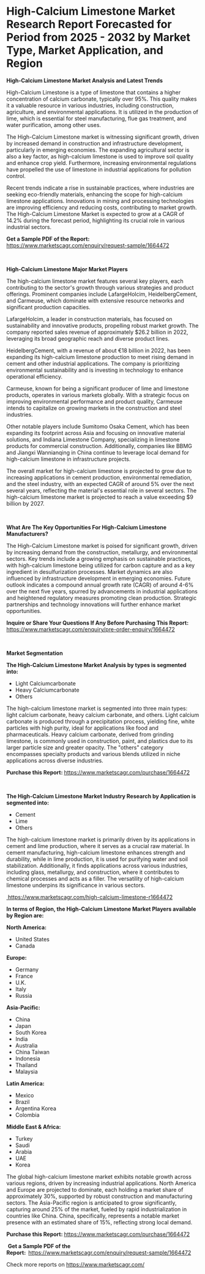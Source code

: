 <p><h1>High-Calcium Limestone Market Research Report Forecasted for Period from 2025 -  2032 by Market Type, Market Application, and Region</h1></p><p><strong>High-Calcium Limestone Market Analysis and Latest Trends</strong></p>
<p><p>High-Calcium Limestone is a type of limestone that contains a higher concentration of calcium carbonate, typically over 95%. This quality makes it a valuable resource in various industries, including construction, agriculture, and environmental applications. It is utilized in the production of lime, which is essential for steel manufacturing, flue gas treatment, and water purification, among other uses. </p><p>The High-Calcium Limestone market is witnessing significant growth, driven by increased demand in construction and infrastructure development, particularly in emerging economies. The expanding agricultural sector is also a key factor, as high-calcium limestone is used to improve soil quality and enhance crop yield. Furthermore, increasing environmental regulations have propelled the use of limestone in industrial applications for pollution control.</p><p>Recent trends indicate a rise in sustainable practices, where industries are seeking eco-friendly materials, enhancing the scope for high-calcium limestone applications. Innovations in mining and processing technologies are improving efficiency and reducing costs, contributing to market growth. The High-Calcium Limestone Market is expected to grow at a CAGR of 14.2% during the forecast period, highlighting its crucial role in various industrial sectors.</p></p>
<p><strong>Get a Sample PDF of the Report:&nbsp;</strong> <a href="https://www.marketscagr.com/enquiry/request-sample/1664472?utm_campaign=1836&utm_medium=2&utm_source=Github&utm_content=ia&utm_term=23032025&utm_id=high-calcium-limestone">https://www.marketscagr.com/enquiry/request-sample/1664472</a></p>
<p>&nbsp;</p>
<p><strong>High-Calcium Limestone Major Market Players</strong></p>
<p><p>The high-calcium limestone market features several key players, each contributing to the sector's growth through various strategies and product offerings. Prominent companies include LafargeHolcim, HeidelbergCement, and Carmeuse, which dominate with extensive resource networks and significant production capacities.</p><p>LafargeHolcim, a leader in construction materials, has focused on sustainability and innovative products, propelling robust market growth. The company reported sales revenue of approximately $26.2 billion in 2022, leveraging its broad geographic reach and diverse product lines.</p><p>HeidelbergCement, with a revenue of about €18 billion in 2022, has been expanding its high-calcium limestone production to meet rising demand in cement and other industrial applications. The company is prioritizing environmental sustainability and is investing in technology to enhance operational efficiency.</p><p>Carmeuse, known for being a significant producer of lime and limestone products, operates in various markets globally. With a strategic focus on improving environmental performance and product quality, Carmeuse intends to capitalize on growing markets in the construction and steel industries.</p><p>Other notable players include Sumitomo Osaka Cement, which has been expanding its footprint across Asia and focusing on innovative material solutions, and Indiana Limestone Company, specializing in limestone products for commercial construction. Additionally, companies like BBMG and Jiangxi Wannianqing in China continue to leverage local demand for high-calcium limestone in infrastructure projects.</p><p>The overall market for high-calcium limestone is projected to grow due to increasing applications in cement production, environmental remediation, and the steel industry, with an expected CAGR of around 5% over the next several years, reflecting the material's essential role in several sectors. The high-calcium limestone market is projected to reach a value exceeding $9 billion by 2027.</p></p>
<p>&nbsp;</p>
<p><strong>What Are The Key Opportunities For High-Calcium Limestone Manufacturers?</strong></p>
<p><p>The High-Calcium Limestone market is poised for significant growth, driven by increasing demand from the construction, metallurgy, and environmental sectors. Key trends include a growing emphasis on sustainable practices, with high-calcium limestone being utilized for carbon capture and as a key ingredient in desulfurization processes. Market dynamics are also influenced by infrastructure development in emerging economies. Future outlook indicates a compound annual growth rate (CAGR) of around 4-6% over the next five years, spurred by advancements in industrial applications and heightened regulatory measures promoting clean production. Strategic partnerships and technology innovations will further enhance market opportunities.</p></p>
<p><strong>Inquire or Share Your Questions If Any Before Purchasing This Report:</strong> <a href="https://www.marketscagr.com/enquiry/pre-order-enquiry/1664472?utm_campaign=1836&utm_medium=2&utm_source=Github&utm_content=ia&utm_term=23032025&utm_id=high-calcium-limestone">https://www.marketscagr.com/enquiry/pre-order-enquiry/1664472</a></p>
<p>&nbsp;</p>
<p><strong>Market Segmentation</strong></p>
<p><strong>The High-Calcium Limestone Market Analysis by types is segmented into:</strong></p>
<p><ul><li>Light Calciumcarbonate</li><li>Heavy Calciumcarbonate</li><li>Others</li></ul></p>
<p><p>The high-calcium limestone market is segmented into three main types: light calcium carbonate, heavy calcium carbonate, and others. Light calcium carbonate is produced through a precipitation process, yielding fine, white particles with high purity, ideal for applications like food and pharmaceuticals. Heavy calcium carbonate, derived from grinding limestone, is commonly used in construction, paint, and plastics due to its larger particle size and greater opacity. The "others" category encompasses specialty products and various blends utilized in niche applications across diverse industries.</p></p>
<p><strong>Purchase this Report:&nbsp;</strong><a href="https://www.marketscagr.com/purchase/1664472?utm_campaign=1836&utm_medium=2&utm_source=Github&utm_content=ia&utm_term=23032025&utm_id=high-calcium-limestone">https://www.marketscagr.com/purchase/1664472</a></p>
<p>&nbsp;</p>
<p><strong>The High-Calcium Limestone Market Industry Research by Application is segmented into:</strong></p>
<p><ul><li>Cement</li><li>Lime</li><li>Others</li></ul></p>
<p><p>The high-calcium limestone market is primarily driven by its applications in cement and lime production, where it serves as a crucial raw material. In cement manufacturing, high-calcium limestone enhances strength and durability, while in lime production, it is used for purifying water and soil stabilization. Additionally, it finds applications across various industries, including glass, metallurgy, and construction, where it contributes to chemical processes and acts as a filler. The versatility of high-calcium limestone underpins its significance in various sectors.</p></p>
<p><a href="https://www.marketscagr.com/high-calcium-limestone-r1664472?utm_campaign=1836&utm_medium=2&utm_source=Github&utm_content=ia&utm_term=23032025&utm_id=high-calcium-limestone">&nbsp;https://www.marketscagr.com/high-calcium-limestone-r1664472</a></p>
<p><strong>In terms of Region, the High-Calcium Limestone Market Players available by Region are:</strong></p>
<p>
    <p> <strong> North America: </strong>
        <ul>
            <li>United States</li>
            <li>Canada</li>
        </ul>
        </p> 
    <p> <strong> Europe: </strong>
        <ul>
            <li>Germany</li>
            <li>France</li>
            <li>U.K.</li>
            <li>Italy</li>
            <li>Russia</li>
        </ul>
        </p> 
    <p> <strong> Asia-Pacific: </strong>
        <ul>
            <li>China</li>
            <li>Japan</li>
            <li>South Korea</li>
            <li>India</li>
            <li>Australia</li>
            <li>China Taiwan</li>
            <li>Indonesia</li>
            <li>Thailand</li>
            <li>Malaysia</li>
        </ul>
        </p> 
    <p> <strong> Latin America: </strong>
        <ul>
            <li>Mexico</li>
            <li>Brazil</li>
            <li>Argentina Korea</li>
            <li>Colombia</li>
        </ul>
        </p> 
    <p> <strong> Middle East & Africa: </strong>
        <ul>
            <li>Turkey</li>
            <li>Saudi</li>
            <li>Arabia</li>
            <li>UAE</li>
            <li>Korea</li>
        </ul>
    </p>
    </p>
<p><p>The global high-calcium limestone market exhibits notable growth across various regions, driven by increasing industrial applications. North America and Europe are projected to dominate, each holding a market share of approximately 30%, supported by robust construction and manufacturing sectors. The Asia-Pacific region is anticipated to grow significantly, capturing around 25% of the market, fueled by rapid industrialization in countries like China. China, specifically, represents a notable market presence with an estimated share of 15%, reflecting strong local demand.</p></p>
<p><strong>Purchase this Report: </strong><a href="https://www.marketscagr.com/purchase/1664472?utm_campaign=1836&utm_medium=2&utm_source=Github&utm_content=ia&utm_term=23032025&utm_id=high-calcium-limestone">https://www.marketscagr.com/purchase/1664472</a></p>
<p>&nbsp;<strong>Get a Sample PDF of the Report:&nbsp;&nbsp;</strong><a href="https://www.marketscagr.com/enquiry/request-sample/1664472?utm_campaign=1836&utm_medium=2&utm_source=Github&utm_content=ia&utm_term=23032025&utm_id=high-calcium-limestone">https://www.marketscagr.com/enquiry/request-sample/1664472</a></p>
<p><strong></strong></p>
<p>Check more reports on <a href="https://www.marketscagr.com/?utm_campaign=1836&utm_medium=2&utm_source=Github&utm_content=ia&utm_term=23032025&utm_id=high-calcium-limestone">https://www.marketscagr.com/</a></p>